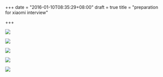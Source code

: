 +++
date = "2016-01-10T08:35:29+08:00"
draft = true
title = "preparation for xiaomi interview"

+++




![](/images/xiaomi_interview_1.jpg)

![](/images/xiaomi_interview_2.jpg)

![](/images/xiaomi_interview_3.jpg)

![](/images/xiaomi_interview_4.jpg)

![](/images/xiaomi_interview_5.jpg)
